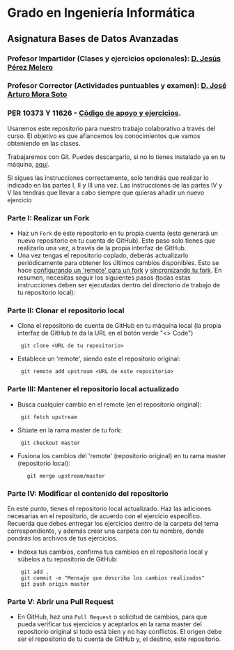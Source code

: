 # Grado en Ingeniería Informática
## Asignatura Bases de Datos Avanzadas
### Profesor Impartidor (Clases y ejercicios opcionales): [D. Jesús Pérez Melero](https://www.linkedin.com/in/jesusperezmelero/)
### Profesor Corrector (Actividades puntuables y examen): [D. José Arturo Mora Soto](https://es.linkedin.com/in/jarturomora/)
### PER 10373 Y 11626 - [Código de apoyo y ejercicios](https://github.com/UnirCs/BBDDA-GLOBAL).



Usaremos este repositorio para nuestro trabajo colaborativo a través del curso.
El objetivo es que afiancemos los conocimientos que vamos obteniendo en las clases.

Trabajaremos con Git. Puedes descargarlo, si no lo tienes instalado ya en tu máquina, [aquí](https://git-scm.com/downloads).

Si sigues las instrucciones correctamente, solo tendrás que realizar lo indicado en las partes I, II y III una vez.
Las instrucciones de las partes IV y V las tendrás que llevar a cabo siempre que quieras añadir un nuevo ejercicio

### Parte I: Realizar un Fork
* Haz un ``Fork`` de este repositorio en tu propia cuenta (esto generará un nuevo repositorio en tu cuenta de GitHub). Este paso solo tienes que realizarlo una vez, a través de la propia interfaz de GitHub.
* Una vez tengas el repositorio copiado, deberás actualizarlo periódicamente para obtener los últimos cambios disponibles. Esto se hace [configurando un 'remote' para un fork](https://help.github.com/articles/configuring-a-remote-for-a-fork) y [sincronizando tu fork](https://help.github.com/articles/syncing-a-fork). En resumen, necesitas seguir los siguientes pasos (todas estas instrucciones deben ser ejecutadas dentro del directorio de trabajo de tu repositorio local):

### Parte II: Clonar el repositorio local
* Clona el repositorio de cuenta de GitHub en tu máquina local (la propia interfaz de GitHub te da la URL en el botón verde "<> Code")

       git clone <URL de tu repositorio>

* Establece un 'remote', siendo este el repositorio original:

       git remote add upstream <URL de este repositorio>

### Parte III: Mantener el repositorio local actualizado
* Busca cualquier cambio en el remote (en el repositorio original):

       git fetch upstream

* Sitúate en la rama master de tu fork:

       git checkout master

* Fusiona los cambios del 'remote' (repositorio original) en tu rama master (repositorio local):

         git merge upstream/master

### Parte IV: Modificar el contenido del repositorio
En este punto, tienes el repositorio local actualizado. Haz las adiciones necesarias en el repositorio, de acuerdo con el ejercicio específico. Recuerda que debes entregar los ejercicios dentro de la carpeta del tema correspondiente, y además crear una carpeta con tu nombre, donde pondrás los archivos de tus ejercicios.

* Indexa tus cambios, confirma tus cambios en el repositorio local y súbelos a tu repositorio de GitHub:

       git add .
       git commit -m "Mensaje que describa los cambios realizados"
       git push origin master

### Parte V: Abrir una Pull Request
* En GitHub, haz una ``Pull Request`` o solicitud de cambios, para que pueda verificar tus ejercicios y aceptarlos en la rama master del repositorio original si todo está bien y no hay conflictos. El origen debe ser el repositorio de tu cuenta de GitHub y, el destino, este repositorio.

